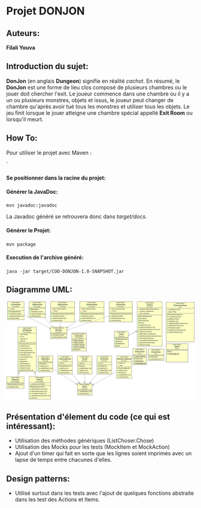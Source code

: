 # Projet DONJON
## Auteurs:
**Filali Youva**
## Introduction du sujet:
**DonJon** (en anglais **Dungeon**) signifie en réalité *cachot*. En résumé, le **DonJon** est une forme de lieu clos composé de plusieurs chambres ou le jouer doit chercher l'exit. Le joueur commence dans une chambre ou il y a un ou plusieurs monstres, objets et issus, le joueur peut changer de chambre qu'après avoir tué tous les monstres et utiliser tous les objets. Le jeu finit lorsque le jouer atteigne une chambre spécial appellé **Exit Room** ou lorsqu'il meurt.

## How To:
Pour utiliser le projet avec Maven :


`

#### Se positionner dans la racine du projet:


#### Générer la JavaDoc:

`mvn javadoc:javadoc`

La Javadoc généré se retrouvera donc dans *target/docs*.

#### Générer le Projet:

`mvn package`

#### Execution de l'archive généré:

`java -jar target/COO-DONJON-1.0-SNAPSHOT.jar`

## Diagramme UML:
![UML Diagram](UML_Diagram.jpg)

## Présentation d'élement du code (ce qui est intéressant):

* Utilisation des méthodes génériques (ListChoser.Chose)
* Utilisation des Mocks pour les tests (MockItem et MockAction)
* Ajout d'un timer qui fait en sorte que les lignes soient imprimés avec un lapse de temps entre chacunes d'elles.

## Design patterns:
* Utilisé surtout dans les tests avec l'ajout de quelques fonctions abstraite dans les test des Actions et Items.




 
